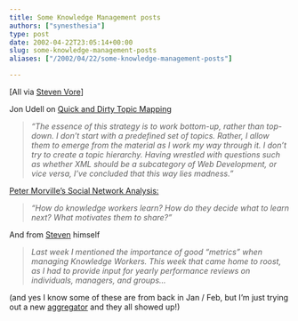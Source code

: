 ```yaml
---
title: Some Knowledge Management posts
authors: ["synesthesia"]
type: post
date: 2002-04-22T23:05:14+00:00
slug: some-knowledge-management-posts 
aliases: ["/2002/04/22/some-knowledge-management-posts"]

---
```

[All via <a href="https://svore.home.mindspring.com/categories/km/"  target="_blank">Steven Vore</a>]
  
Jon Udell on <a href="https://www.oreillynet.com/pub/a/webservices/2002/01/01/topic_map.html" target="_blank">Quick and Dirty Topic Mapping</a>

> _&#8220;The essence of this strategy is to work bottom-up, rather than top-down. I don&#8217;t start with a predefined set of topics. Rather, I allow them to emerge from the material as I work my way through it. I don&#8217;t try to create a topic hierarchy. Having wrestled with questions such as whether XML should be a subcategory of Web Development, or vice versa, I&#8217;ve concluded that this way lies madness.&#8221;_ 

<a href="https://www.semanticstudios.com/publications/semantics/sna.html"  target="_blank">Peter Morville&#8217;s Social Network Analysis:</a>

> _&#8220;How do knowledge workers learn? How do they decide what to learn next? What motivates them to share?&#8221;_ 

And from <a href="https://svore.home.mindspring.com/categories/km/2002/01/26.html" target="_blank">Steven</a> himself

> _Last week I mentioned the importance of good &#8220;metrics&#8221; when managing Knowledge Workers. This week that came home to roost, as I had to provide input for yearly performance reviews on individuals, managers, and groups&#8230;_

(and yes I know some of these are from back in Jan / Feb, but I&#8217;m just trying out a new <a href="https://www.disobey.com/amphetadesk/"   target="_blank">aggregator</a> and they all showed up!)